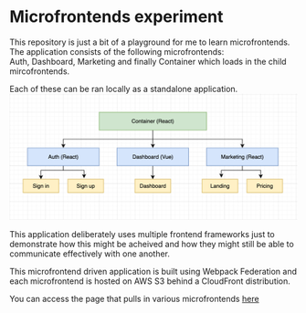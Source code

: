 # Microfrontends experiment

This repository is just a bit of a playground for me to learn microfrontends. The application consists of the following microfrontends:  
Auth, Dashboard, Marketing and finally Container which loads in the child mircofrontends.

Each of these can be ran locally as a standalone application.
![architecture diagream](images/architecture-diagram.png)

This application deliberately uses multiple frontend frameworks just to demonstrate how this might be acheived and how they might still be able to communicate
effectively with one another.

This microfrontend driven application is built using Webpack Federation and each microfrontend is hosted on AWS S3 behind a CloudFront distribution.

You can access the page that pulls in various microfrontends [here](https://d3fntky0le74bw.cloudfront.net/)
